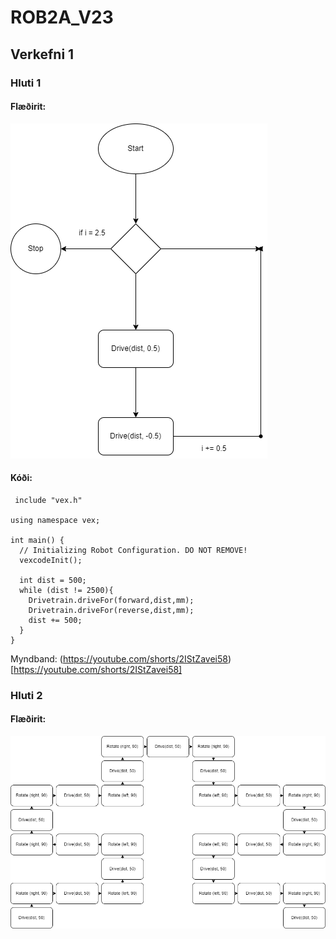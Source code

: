 # ROB2A_V23

## Verkefni 1

### Hluti 1

#### Flæðirit: 

![](https://github.com/BirgirBragi/ROB2A_V23/blob/main/Verkefni1/Verkefni%201.drawio.png) 

#### Kóði:

     include "vex.h"

    using namespace vex;

    int main() {
      // Initializing Robot Configuration. DO NOT REMOVE!
      vexcodeInit();

      int dist = 500;
      while (dist != 2500){
        Drivetrain.driveFor(forward,dist,mm);
        Drivetrain.driveFor(reverse,dist,mm);
        dist += 500;
      }
    }
 
Myndband: (https://youtube.com/shorts/2IStZavei58)[https://youtube.com/shorts/2IStZavei58]

### Hluti 2

#### Flæðirit:

![](https://github.com/BirgirBragi/ROB2A_V23/blob/main/Verkefni1/Verkefni%201%20hluti%202.drawio.png)
